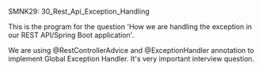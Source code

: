 SMNK29: 30_Rest_Api_Exception_Handling

This is the program for the question 'How we are handling the exception in our REST API/Spring Boot application'.

We are using @RestControllerAdvice and @ExceptionHandler annotation to implement Global Exception Handler.
It's very important interview question.

 
